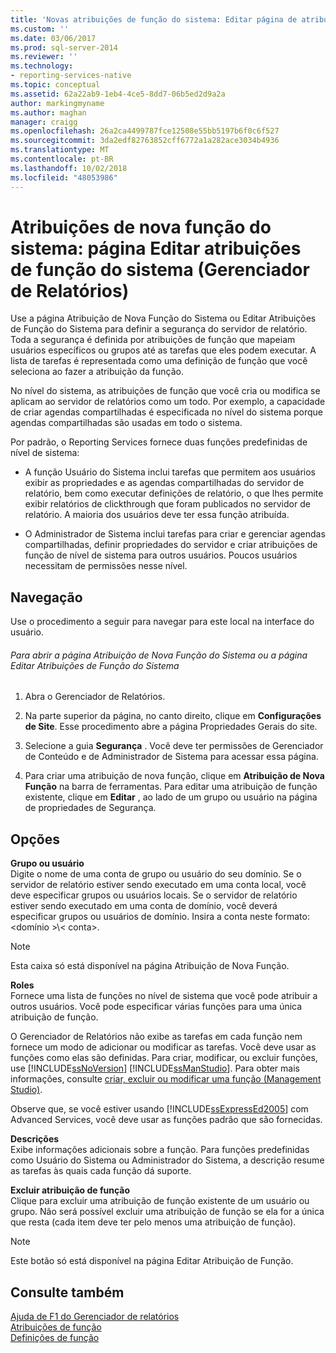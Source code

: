 ```yaml
---
title: 'Novas atribuições de função do sistema: Editar página de atribuições de função do sistema (Gerenciador de relatórios) | Microsoft Docs'
ms.custom: ''
ms.date: 03/06/2017
ms.prod: sql-server-2014
ms.reviewer: ''
ms.technology:
- reporting-services-native
ms.topic: conceptual
ms.assetid: 62a22ab9-1eb4-4ce5-8dd7-06b5ed2d9a2a
author: markingmyname
ms.author: maghan
manager: craigg
ms.openlocfilehash: 26a2ca4499787fce12508e55bb5197b6f0c6f527
ms.sourcegitcommit: 3da2edf82763852cff6772a1a282ace3034b4936
ms.translationtype: MT
ms.contentlocale: pt-BR
ms.lasthandoff: 10/02/2018
ms.locfileid: "48053986"
---
```

# <a name="new-system-role-assignments-edit-system-role-assignments-page-report-manager"></a>Atribuições de nova função do sistema: página Editar atribuições de função do sistema (Gerenciador de Relatórios)
  Use a página Atribuição de Nova Função do Sistema ou Editar Atribuições de Função do Sistema para definir a segurança do servidor de relatório. Toda a segurança é definida por atribuições de função que mapeiam usuários específicos ou grupos até as tarefas que eles podem executar. A lista de tarefas é representada como uma definição de função que você seleciona ao fazer a atribuição da função.  
  
 No nível do sistema, as atribuições de função que você cria ou modifica se aplicam ao servidor de relatórios como um todo. Por exemplo, a capacidade de criar agendas compartilhadas é especificada no nível do sistema porque agendas compartilhadas são usadas em todo o sistema.  
  
 Por padrão, o Reporting Services fornece duas funções predefinidas de nível de sistema:  
  
-   A função Usuário do Sistema inclui tarefas que permitem aos usuários exibir as propriedades e as agendas compartilhadas do servidor de relatório, bem como executar definições de relatório, o que lhes permite exibir relatórios de clickthrough que foram publicados no servidor de relatório. A maioria dos usuários deve ter essa função atribuída.  
  
-   O Administrador de Sistema inclui tarefas para criar e gerenciar agendas compartilhadas, definir propriedades do servidor e criar atribuições de função de nível de sistema para outros usuários. Poucos usuários necessitam de permissões nesse nível.  
  
## <a name="navigation"></a>Navegação  
 Use o procedimento a seguir para navegar para este local na interface do usuário.  
  
###### <a name="to-open-the-new-system-role-assignments-or-edit-system-role-assignments-page"></a>Para abrir a página Atribuição de Nova Função do Sistema ou a página Editar Atribuições de Função do Sistema  
  
1.  Abra o Gerenciador de Relatórios.  
  
2.  Na parte superior da página, no canto direito, clique em **Configurações de Site**. Esse procedimento abre a página Propriedades Gerais do site.  
  
3.  Selecione a guia **Segurança** . Você deve ter permissões de Gerenciador de Conteúdo e de Administrador de Sistema para acessar essa página.  
  
4.  Para criar uma atribuição de nova função, clique em **Atribuição de Nova Função** na barra de ferramentas. Para editar uma atribuição de função existente, clique em **Editar** , ao lado de um grupo ou usuário na página de propriedades de Segurança.  
  
## <a name="options"></a>Opções  
 **Grupo ou usuário**  
 Digite o nome de uma conta de grupo ou usuário do seu domínio. Se o servidor de relatório estiver sendo executado em uma conta local, você deve especificar grupos ou usuários locais. Se o servidor de relatório estiver sendo executado em uma conta de domínio, você deverá especificar grupos ou usuários de domínio. Insira a conta neste formato: \<domínio >\\< conta\>.  
  
> [!NOTE]  
>  Esta caixa só está disponível na página Atribuição de Nova Função.  
  
 **Roles**  
 Fornece uma lista de funções no nível de sistema que você pode atribuir a outros usuários. Você pode especificar várias funções para uma única atribuição de função.  
  
 O Gerenciador de Relatórios não exibe as tarefas em cada função nem fornece um modo de adicionar ou modificar as tarefas. Você deve usar as funções como elas são definidas. Para criar, modificar, ou excluir funções, use [!INCLUDE[ssNoVersion](../includes/ssnoversion-md.md)] [!INCLUDE[ssManStudio](../includes/ssmanstudio-md.md)]. Para obter mais informações, consulte [criar, excluir ou modificar uma função &#40;Management Studio&#41;](security/role-definitions-create-delete-or-modify.md).  
  
 Observe que, se você estiver usando [!INCLUDE[ssExpressEd2005](../includes/ssexpressed2005-md.md)] com Advanced Services, você deve usar as funções padrão que são fornecidas.  
  
 **Descrições**  
 Exibe informações adicionais sobre a função. Para funções predefinidas como Usuário do Sistema ou Administrador do Sistema, a descrição resume as tarefas às quais cada função dá suporte.  
  
 **Excluir atribuição de função**  
 Clique para excluir uma atribuição de função existente de um usuário ou grupo. Não será possível excluir uma atribuição de função se ela for a única que resta (cada item deve ter pelo menos uma atribuição de função).  
  
> [!NOTE]  
>  Este botão só está disponível na página Editar Atribuição de Função.  
  
## <a name="see-also"></a>Consulte também  
 [Ajuda de F1 do Gerenciador de relatórios](../../2014/reporting-services/report-manager-f1-help.md)   
 [Atribuições de função](security/role-assignments.md)   
 [Definições de função](security/role-definitions.md)  
  
  
